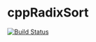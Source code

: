 # cppRadixSort
[![Build Status](https://travis-ci.org/ezhdanovskiy/cppRadixSort.svg?branch=master)](https://travis-ci.org/ezhdanovskiy/cppRadixSort)
